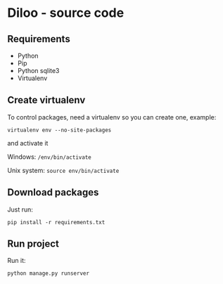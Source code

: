 Diloo - source code
======================

## Requirements ##
+ Python
+ Pip
+ Python sqlite3
+ Virtualenv

## Create virtualenv ##

To control packages, need a virtualenv so you can create one, example:

`virtualenv env --no-site-packages`

and activate it

Windows: `/env/bin/activate`

Unix system: `source env/bin/activate`

## Download packages ##

Just run:

`pip install -r requirements.txt`

## Run project ##

Run it:

`python manage.py runserver`
